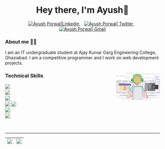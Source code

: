 <h1 align="center"> Hey there, I'm Ayush👋 </h1>
<p align="center">
<a href="https://www.linkedin.com/in/ayush-porwal-85aa86175">
  <img  alt="Ayush Porwal|Linkedin" width="22px" src="https://cdn.jsdelivr.net/npm/simple-icons@v3/icons/linkedin.svg" />
</a>
  &nbsp;&nbsp;
<a href="https://twitter.com/ayushporwal3843">
  <img  alt="Ayush Porwal| Twitter" width="22px" src="https://cdn.jsdelivr.net/npm/simple-icons@v3/icons/twitter.svg" />
</a>
  &nbsp;&nbsp;
<a href="mailto:ayushporwal3843@gmail.com">
  <img  alt="Ayush Porwal| Gmail" width="22px" src="https://cdn.jsdelivr.net/npm/simple-icons@v3/icons/gmail.svg" />
</a>
</p>

### About me :raising_hand_man:

I am an IT undergraduate student at Ajay Kumar Garg Engineering College, Ghaziabad. I am a competitive programmer and I work on web development projects.

<img align="right" src="https://github.com/porwalayush/porwalayush/blob/main/coding-freak.gif" width="28%"/>

### Technical Skills

<img src="https://img.shields.io/badge/-django-black?style=flat&logo=django">  <br />
<img src="https://img.shields.io/badge/-C%20&%20C++-659ad2?style=flat&logo=c%2B%2B&logoColor=ffffff"><br /> <img src="https://img.shields.io/badge/-Python%203-black?style=flat&logo=python&logoColor=white"> <br />
<img src = "https://img.shields.io/badge/-HTML5-E34F26?style=flat&logo=html5&logoColor=white"> <img src = "https://img.shields.io/badge/-CSS3-1572B6?style=flat&logo=css3&logoColor=white"> <br />
<img src="https://img.shields.io/badge/-Bootstrap-563D7C?style=flat&logo=bootstrap&logoColor=white"> <br />
<img src="https://img.shields.io/badge/-Problem%20Solving-ffa804?style=flat">  <br />

<br/>



<hr>

|<img src="https://github-readme-stats.vercel.app/api?username=porwalayush&&show_icons=true&count_private=true"/>|<img src="https://github-readme-streak-stats.herokuapp.com/?user=porwalayush"/>|
|---|---|

